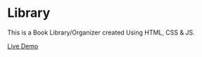 # Library

This is a Book Library/Organizer created Using HTML, CSS & JS.

[Live Demo](https://ShivangamSoni.github.io/odin-book-library)
